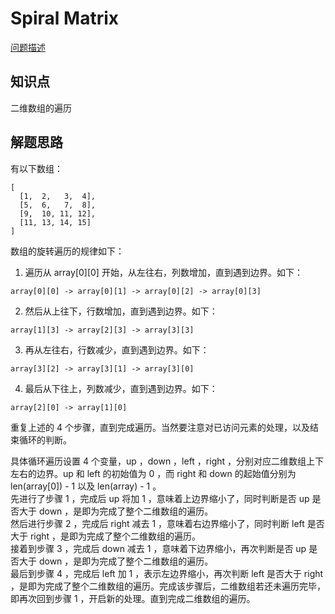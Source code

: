 # Spiral Matrix

[问题描述](https://leetcode.com/problems/spiral-matrix/description/)

## 知识点

二维数组的遍历

## 解题思路

有以下数组：

```
[
  [1,  2,   3,  4],
  [5,  6,   7,  8],
  [9,  10, 11, 12],
  [11, 13, 14, 15]
]
```

数组的旋转遍历的规律如下：

1. 遍历从 array[0][0] 开始，从左往右，列数增加，直到遇到边界。如下：

```
array[0][0] -> array[0][1] -> array[0][2] -> array[0][3]
```

2. 然后从上往下，行数增加，直到遇到边界。如下：

```
array[1][3] -> array[2][3] -> array[3][3]
```

3. 再从左往右，行数减少，直到遇到边界。如下：

```
array[3][2] -> array[3][1] -> array[3][0]
```

4. 最后从下往上，列数减少，直到遇到边界。如下：

```
array[2][0] -> array[1][0]
```

重复上述的 4 个步骤，直到完成遍历。当然要注意对已访问元素的处理，以及结束循环的判断。

具体循环遍历设置 4 个变量，up ，down ，left ，right ，分别对应二维数组上下左右的边界。up 和 left 的初始值为 0 ，而 right 和 down 的起始值分别为 len(array[0]) - 1 以及 len(array) - 1 。  
先进行了步骤 1 ，完成后 up 将加 1 ，意味着上边界缩小了，同时判断是否 up 是否大于 down ，是即为完成了整个二维数组的遍历。  
然后进行步骤 2 ，完成后 right 减去 1 ，意味着右边界缩小了，同时判断 left 是否大于 right ，是即为完成了整个二维数组的遍历。  
接着到步骤 3 ，完成后 down 减去 1 ，意味着下边界缩小，再次判断是否 up 是否大于 down ，是即为完成了整个二维数组的遍历。  
最后到步骤 4 ，完成后 left 加 1 ，表示左边界缩小，再次判断 left 是否大于 right ，是即为完成了整个二维数组的遍历。完成该步骤后，二维数组若还未遍历完毕，即再次回到步骤 1 ，开启新的处理。直到完成二维数组的遍历。
